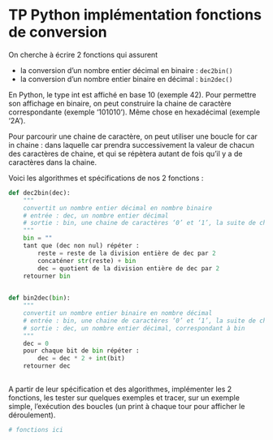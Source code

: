 # TP Python implémentation fonctions de conversion

On cherche à écrire 2 fonctions qui assurent
* la conversion d’un nombre entier décimal en binaire : ``dec2bin()``
* la conversion d’un nombre entier binaire en décimal : ``bin2dec()``

En Python, le type int est affiché en base 10 (exemple 42). Pour permettre son affichage en binaire, on peut construire la chaine de caractère correspondante (exemple ‘101010’). Même chose en hexadécimal (exemple ‘2A’).

<div class="alert alert-info">
Pour parcourir une chaine de caractère, on peut utiliser une boucle for car in chaine :
dans laquelle car prendra successivement la valeur de chacun des caractères de chaine, et qui se répètera autant de fois qu’il y a de caractères dans la chaine.
    </div>

Voici les algorithmes et spécifications de nos 2 fonctions :

````python
def dec2bin(dec):
    """
    convertit un nombre entier décimal en nombre binaire
    # entrée : dec, un nombre entier décimal
    # sortie : bin, une chaine de caractères ‘0’ et ‘1’, la suite de chiffres du nombre binaire correspondant à dec
    """
    bin = ""
    tant que (dec non nul) répéter :
        reste = reste de la division entière de dec par 2
        concaténer str(reste) + bin
        dec = quotient de la division entière de dec par 2
    retourner bin
    

def bin2dec(bin):
    """
    convertit un nombre entier binaire en nombre décimal
    # entrée : bin, une chaine de caractères ‘0’ et ‘1’, la suite de chiffres d’un nombre binaire
    # sortie : dec, un nombre entier décimal, correspondant à bin
    """
    dec = 0
    pour chaque bit de bin répéter :
        dec = dec * 2 + int(bit)
    retourner dec
    
````

<div class="alert alert-success">
A partir de leur spécification et des algorithmes, implémenter les 2 fonctions, les tester sur quelques exemples et tracer, sur un exemple simple, l’exécution des boucles (un print à chaque tour pour afficher le déroulement).
    </div>


```python
# fonctions ici
```


```python

```
